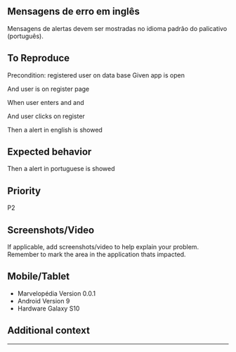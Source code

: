 ## Mensagens de erro em inglês
Mensagens de alertas devem ser mostradas no idioma padrão do palicativo (português).

## To Reproduce

Precondition: registered user on data base
Given app is open

And user is on register page

When user enters <email> and <password> and <passwordConfirmation>

And user clicks on register 

Then a alert in english is showed

## Expected behavior
Then a alert in portuguese is showed

## Priority
P2

## Screenshots/Video
If applicable, add screenshots/video to help explain your problem.
Remember to mark the area in the application thats impacted.

## Mobile/Tablet
- Marvelopédia Version 0.0.1
- Android Version 9
- Hardware Galaxy S10

## Additional context
---

